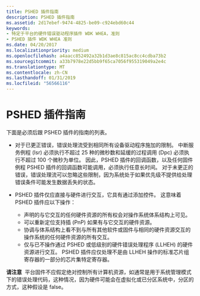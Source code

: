 ```yaml
---
title: PSHED 插件指南
description: PSHED 插件指南
ms.assetid: 2d17ebef-9474-4825-be09-c924ebd60c44
keywords:
- 特定于平台的硬件错误驱动程序插件 WDK WHEA，准则
- PSHED 插件 WDK WHEA 准则
ms.date: 04/20/2017
ms.localizationpriority: medium
ms.openlocfilehash: a4aacc852492a32b1d3ae8c815ac8cc4cdba73b2
ms.sourcegitcommit: a33b7978e22d5bb9f65ca7056f955319049a2e4c
ms.translationtype: MT
ms.contentlocale: zh-CN
ms.lasthandoff: 01/31/2019
ms.locfileid: "56566116"
---
```

# <a name="pshed-plug-in-guidelines"></a>PSHED 插件指南


下面是必须后跟 PSHED 插件的指南的列表。

-   对于已更正错误，错误处理流受到相同所有设备驱动程序施加的限制。 中断服务例程 (Isr) 必须执行不超过 25 种的微秒数和延缓的过程调用 (Dpc) 必须执行不超过 100 个微秒为单位。 因此，PSHED 插件的回调函数，以及任何固件例程 PSHED 插件的回调函数可能调用，必须执行任意长时间。 对于未更正的错误，错误处理流可以忽略这些限制，因为系统处于如果优先级不提供给处理错误条件可能发生数据丢失的状态。

-   PSHED 插件仅应直接与硬件进行交互，它具有通过添加控件。 这意味着 PSHED 插件应以下操作：
    -   声明的与它交互的任何硬件资源的所有权会对操作系统体系结构上可见。
    -   可以重新定位支持插 (PnP) 如果有与它交互的硬件资源。
    -   协调与体系结构上看不到与所有其他软件或固件与相同的硬件资源交互的操作系统的任何硬件资源的所有交互。
    -   仅与已不操作通过 PSHED 或低级别的硬件错误处理程序 (LLHEH) 的硬件资源进行交互。 PSHED 插件应仅处理不是由 LLHEH 操作的标准芯片组寄存器的一部分的芯片集特定寄存器。

**请注意**  平台固件不应假定绝对控制所有计算机资源，如通常是用于系统管理模式下的错误处理代码，这种情况，因为硬件可能会在虚拟化或已分区系统中，分区的方式，这种假设是 false。

 

 

 




